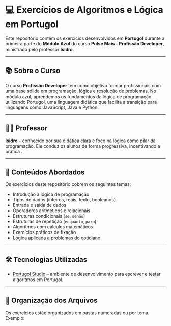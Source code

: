 # 💻 Exercícios de Algoritmos e Lógica em Portugol

Este repositório contém os exercícios desenvolvidos em **Portugol** durante a primeira parte do **Módulo Azul** do curso **Pulse Mais - Profissão Developer**, ministrado pelo professor **Isidro**.

---

## 📚 Sobre o Curso

O curso **Profissão Developer** tem como objetivo formar profissionais com uma base sólida em programação, lógica e resolução de problemas. No módulo azul, aprendemos os fundamentos da lógica de programação utilizando Portugol, uma linguagem didática que facilita a transição para linguagens como JavaScript, Java e Python.

---

## 👨‍🏫 Professor

**Isidro** – conhecido por sua didática clara e foco na lógica como pilar da programação. Ele conduz os alunos de forma progressiva, incentivando a prática .

---

## 🧠 Conteúdos Abordados

Os exercícios deste repositório cobrem os seguintes temas:

- Introdução à lógica de programação
- Tipos de dados (inteiros, reais, texto, booleanos)
- Entrada e saída de dados
- Operadores aritméticos e relacionais
- Estruturas condicionais (`se`, `senão`)
- Estruturas de repetição (`enquanto`, `para`)
- Algoritmos com cálculos matemáticos
- Exercícios práticos de fixação
- Lógica aplicada a problemas do cotidiano

---

## 🛠️ Tecnologias Utilizadas

- [Portugol Studio](https://portugol-webstudio.cubos.io/) – ambiente de desenvolvimento para escrever e testar algoritmos em Portugol.

---

## 📂 Organização dos Arquivos

Os exercícios estão organizados em pastas numeradas ou por tema. Exemplo:

